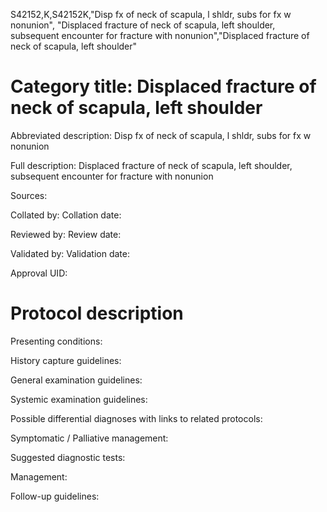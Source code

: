 S42152,K,S42152K,"Disp fx of neck of scapula, l shldr, subs for fx w nonunion", "Displaced fracture of neck of scapula, left shoulder, subsequent encounter for fracture with nonunion","Displaced fracture of neck of scapula, left shoulder"
# Category title: Displaced fracture of neck of scapula, left shoulder

Abbreviated description: Disp fx of neck of scapula, l shldr, subs for fx w nonunion

Full description: Displaced fracture of neck of scapula, left shoulder, subsequent encounter for fracture with nonunion

Sources:

Collated by:
Collation date:

Reviewed by:
Review date:

Validated by:
Validation date:

Approval UID:

# Protocol description

Presenting conditions:

History capture guidelines:

General examination guidelines:

Systemic examination guidelines:

Possible differential diagnoses with links to related protocols:

Symptomatic / Palliative management:

Suggested diagnostic tests:

Management:

Follow-up guidelines:
